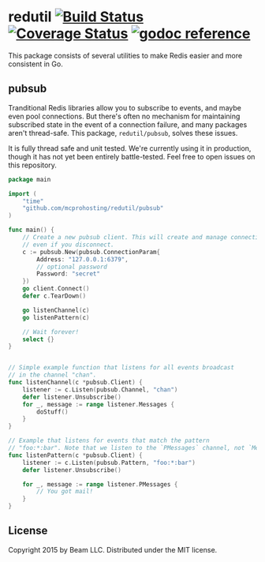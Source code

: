 # redutil [![Build Status](https://travis-ci.org/MCProHosting/redutil.svg?branch=master)](https://travis-ci.org/MCProHosting/redutil) [![Coverage Status](https://coveralls.io/repos/MCProHosting/redutil/badge.svg?branch=master)](https://coveralls.io/r/MCProHosting/redutil?branch=master) [![godoc reference](https://godoc.org/github.com/mcprohosting/redutil?status.png)](https://godoc.org/github.com/MCProHosting/redutil/pubsub)


This package consists of several utilities to make Redis easier and more consistent in Go.

## pubsub

Tranditional Redis libraries allow you to subscribe to events, and maybe even pool connections. But there's often no mechanism for maintaining subscribed state in the event of a connection failure, and many packages aren't thread-safe. This package, `redutil/pubsub`, solves these issues.

It is fully thread safe and unit tested. We're currently using it in production, though it has not yet been entirely battle-tested. Feel free to open issues on this repository.

```go
package main

import (
    "time"
    "github.com/mcprohosting/redutil/pubsub"
)

func main() {
    // Create a new pubsub client. This will create and manage connections,
    // even if you disconnect.
    c := pubsub.New(pubsub.ConnectionParam{
        Address: "127.0.0.1:6379",
        // optional password
        Password: "secret"
    })
    go client.Connect()
    defer c.TearDown()

    go listenChannel(c)
    go listenPattern(c)

    // Wait forever!
    select {}
}


// Simple example function that listens for all events broadcast
// in the channel "chan".
func listenChannel(c *pubsub.Client) {
    listener := c.Listen(pubsub.Channel, "chan")
    defer listener.Unsubscribe()
    for _, message := range listener.Messages {
        doStuff()
    }
}

// Example that listens for events that match the pattern
// "foo:*:bar". Note that we listen to the `PMessages` channel, not `Messages`.
func listenPattern(c *pubsub.Client) {
    listener := c.Listen(pubsub.Pattern, "foo:*:bar")
    defer listener.Unsubscribe()

    for _, message := range listener.PMessages {
        // You got mail!
    }
}
```

## License

Copyright 2015 by Beam LLC. Distributed under the MIT license.
